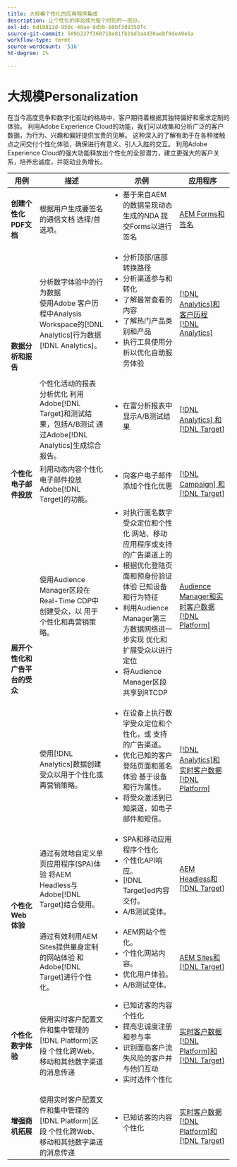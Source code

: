 ```yaml
---
title: 大规模个性化的应用程序集成
description: 让个性化的体验成为每个时刻的一部分。
exl-id: 6d18813d-950c-40ae-8d5b-80bf389358fc
source-git-commit: 509b227f360718e81fb19d3a4d30aebf9de49e5a
workflow-type: tm+mt
source-wordcount: '516'
ht-degree: 1%

---
```


# 大规模Personalization

在当今高度竞争和数字化驱动的格局中，客户期待着根据其独特偏好和需求定制的体验。 利用Adobe Experience Cloud的功能，我们可以收集和分析广泛的客户数据，为行为、兴趣和偏好提供宝贵的见解。 这种深入的了解有助于在各种接触点之间交付个性化体验，确保进行有意义、引人入胜的交互。 利用Adobe Experience Cloud的强大功能释放出个性化的全部潜力，建立更强大的客户关系，培养忠诚度，并驱动业务增长。

<table>
 <thead>
    <tr>
      <th>用例</th>
      <th>描述</th>
      <th>示例</th>
      <th>应用程序</th>
    </tr>
  </thead>
  <tbody>
    <tr>
      <td><strong>创建个性化PDF文档</strong></td>
      <td>
        根据用户生成要签名的通信文档
        选择/首选项。
      </td>
      <td>
        <ul style="margin-top: 0;">
          <li>
            基于来自AEM的数据呈现动态生成的NDA
            提交Forms以进行签名
          </li>
        </ul>
      </td>
      <td>
        <a
          href="../integrations-between-applications/experience-manager/experience-manager-acrobat-sign.md"
          target="_blank"
          rel="noopener noreferrer"
          >AEM Forms和签名</a
        >
      </td>
    </tr>
    <tr>
      <td rowspan="2"><strong>数据分析和报告</strong></td>
      <td>
        分析数字体验中的行为数据<br />使用Adobe
        客户历程中Analysis Workspace的[!DNL Analytics]行为数据
        [!DNL Analytics]。
      </td>
      <td>
        <ul style="margin-top: 0;">
          <li>分析顶部/底部转换路径</li>
          <li>分析渠道参与和转化</li>
          <li>了解最常查看的内容</li>
          <li>了解热门产品类别和产品</li>
          <li>
            执行工具使用分析以优化自助服务体验
          </li>
        </ul>
      </td>
      <td>
        <a
          href="../integrations-between-applications/analytics/analytics-customer-journey-analytics.md"
          target="_blank"
          rel="noopener noreferrer"
          >[!DNL Analytics]和客户历程[!DNL Analytics]</a
        >
      </td>
    </tr>
    <tr>
      <td>
        个性化活动的报表<br />分析优化
        利用Adobe[!DNL Target]和测试结果，包括A/B测试
        通过Adobe[!DNL Analytics]生成综合报告。
      </td>
      <td>
        <ul style="margin-top: 0;">
          <li>在富分析报表中显示A/B测试结果</li>
        </ul>
      </td>
      <td>
        <a
          href="../integrations-between-applications/analytics/analytics-target.md"
          target="_blank"
          rel="noopener noreferrer"
          >[!DNL Analytics] 和 [!DNL Target]</a
        >
      </td>
    </tr>
    <tr>
      <td><strong>个性化电子邮件投放</strong></td>
      <td>
        利用动态内容个性化电子邮件投放
        Adobe[!DNL Target]的功能。
      </td>
      <td>
        <ul style="margin-top: 0;">
          <li>向客户电子邮件添加个性化优惠</li>
        </ul>
      </td>
      <td>
        <a
          href="../integrations-between-applications/campaign//campaign-target.md"
          target="_blank"
          rel="noopener noreferrer"
          >[!DNL Campaign] 和 [!DNL Target]</a
        >
      </td>
    </tr>
    <tr>
      <td rowspan="2">
        <strong>展开个性化和广告平台的受众</strong>
      </td>
      <td>
        使用Audience Manager区段在Real-Time CDP中创建受众，以
        用于个性化和再营销策略。
      </td>
      <td>
        <ul style="margin-top: 0;">
          <li>
            对执行匿名数字受众定位和个性化
            网站、移动应用程序或支持的广告渠道上的
          </li>
          <li>
            根据优化登陆页面和预身份验证体验
            已知设备和行为特征
          </li>
          <li>
            利用Audience Manager第三方数据网络进一步实现
            优化和扩展受众以进行定位
          </li>
          <li>将Audience Manager区段共享到RTCDP</li>
        </ul>
      </td>
      <td>
        <a
          href="../integrations-between-applications/aam/aam-rtcdp.md"
          target="_blank"
          rel="noopener noreferrer"
          >Audience Manager和实时客户数据[!DNL Platform]</a
        >
      </td>
    </tr>
    <tr>
      <td>
        使用[!DNL Analytics]数据创建受众以用于个性化或
        再营销策略。
      </td>
      <td>
        <ul style="margin-top: 0;">
          <li>
            在设备上执行数字受众定位和个性化，或
            支持的广告渠道。
          </li>
          <li>
            优化已知的客户登陆页面和匿名体验
            基于设备和行为属性。
          </li>
          <li>将受众激活到已知渠道，如电子邮件和短信。</li>
        </ul>
      </td>
      <td>
        <a
          href="../integrations-between-applications/analytics/analytics-customer-journey-analytics.md"
          target="_blank"
          rel="noopener noreferrer"
          >[!DNL Analytics]和实时客户数据[!DNL Platform]</a
        >
      </td>
    </tr>
    <tr>
      <td rowspan="2"><strong>个性化Web体验</strong></td>
      <td>
        通过有效地自定义单页应用程序(SPA)体验
        将AEM Headless与Adobe[!DNL Target]结合使用。
      </td>
      <td>
        <ul style="margin-top: 0;">
          <li>SPA和移动应用程序个性化</li>
          <li>个性化API响应。</li>
          <li>[!DNL Target]ed内容交付。</li>
          <li>A/B测试变体。</li>
        </ul>
      </td>
      <td>
        <a
          href="../integrations-between-applications/experience-manager/experience-manager-target.md"
          target="_blank"
          rel="noopener noreferrer"
          >AEM Headless和[!DNL Target]</a
        >
      </td>
    </tr>
    <tr>
      <td>
        通过有效利用AEM Sites提供量身定制的网站体验
        和Adobe[!DNL Target]进行个性化。
      </td>
      <td>
        <ul style="margin-top: 0;">
          <li>AEM网站个性化。</li>
          <li>个性化网站内容。</li>
          <li>优化用户体验。</li>
          <li>A/B测试变体。</li>
        </ul>
      </td>
      <td>
        <a
          href="../integrations-between-applications/experience-manager/experience-manager-target.md"
          target="_blank"
          rel="noopener noreferrer"
          >AEM Sites和[!DNL Target]</a
        >
      </td>
    </tr>
    <tr>
      <td><strong>个性化数字体验</strong></td>
      <td>
        使用实时客户配置文件和集中管理的[!DNL Platform]区段
        个性化跨Web、移动和其他数字渠道的消息传递
      </td>
      <td>
        <ul style="margin-top: 0;">
          <li>已知访客的内容个性化</li>
          <li>提高忠诚度注册和参与率</li>
          <li>识别面临客户流失风险的客户并与他们互动</li>
          <li>实时选件个性化</li>
        </ul>
      </td>
      <td>
        <a
          href="../integrations-between-applications/rtcdp/rtcdp-target.md"
          target="_blank"
          rel="noopener noreferrer"
          >实时客户数据[!DNL Platform]和[!DNL Target]</a
        >
      </td>
    </tr>
    <tr>
      <td><strong>增强商机拓展</strong></td>
      <td>
        使用实时客户配置文件和集中管理的[!DNL Platform]区段
        个性化跨Web、移动和其他数字渠道的消息传递
      </td>
      <td>
        <ul style="margin-top: 0;">
          <li>已知访客的内容个性化</li>
        </ul>
      </td>
      <td>
        <a
          href="../integrations-between-applications/rtcdp/rtcdp-target.md"
          target="_blank"
          rel="noopener noreferrer"
          >实时客户数据[!DNL Platform]和[!DNL Target]</a
        >
      </td>
    </tr>
  </tbody>
</table>
